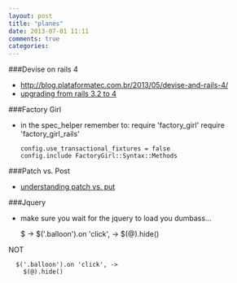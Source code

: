 ```yaml
---
layout: post
title: "planes"
date: 2013-07-01 11:11
comments: true
categories: 
---
```


###Devise on rails 4
  - http://blog.plataformatec.com.br/2013/05/devise-and-rails-4/
  - [upgrading from rails 3.2 to 4](http://blog.barbershoplabs.com/blog/2013/02/27/upgrading-from-rails-32-to-rails-40)

###Factory Girl
  - in the spec_helper remember to:
        require 'factory_girl'
        require 'factory_girl_rails'

        config.use_transactional_fixtures = false
        config.include FactoryGirl::Syntax::Methods

###Patch vs. Post
  - [understanding patch vs. put](http://blog.remarkablelabs.com/2012/12/http-patch-verb-rails-4-countdown-to-2013)

###Jquery
  - make sure you wait for the jquery to load you dumbass...

    $ ->
      $('.balloon').on 'click', ->
        $(@).hide()

NOT

      $('.balloon').on 'click', ->
        $(@).hide()
